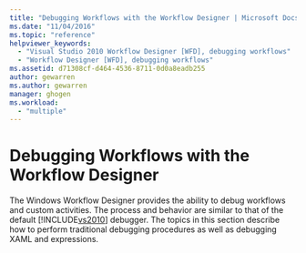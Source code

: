 ```yaml
---
title: "Debugging Workflows with the Workflow Designer | Microsoft Docs"
ms.date: "11/04/2016"
ms.topic: "reference"
helpviewer_keywords: 
  - "Visual Studio 2010 Workflow Designer [WFD], debugging workflows"
  - "Workflow Designer [WFD], debugging workflows"
ms.assetid: d71308cf-d464-4536-8711-0d0a8eadb255
author: gewarren
ms.author: gewarren
manager: ghogen
ms.workload: 
  - "multiple"
---
```

# Debugging Workflows with the Workflow Designer

The Windows Workflow Designer provides the ability to debug workflows and custom activities. The process and behavior are similar to that of the default [!INCLUDE[vs2010](../misc/includes/vs2010_md.md)] debugger. The topics in this section describe how to perform traditional debugging procedures as well as debugging XAML and expressions.